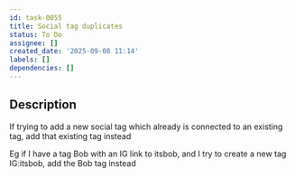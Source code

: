 ```yaml
---
id: task-0055
title: Social tag duplicates
status: To Do
assignee: []
created_date: '2025-09-08 11:14'
labels: []
dependencies: []
---
```


## Description

If trying to add a new social tag which already is connected to an existing tag, add that existing tag instead

Eg if I have a tag Bob with an IG link to itsbob, and I try to create a new tag IG:itsbob, add the Bob tag instead
